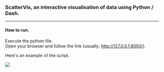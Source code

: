 ### ScatterVis, an interactive visualisation of data using Python / Dash.  
------  

#### How to run.  
Execute the python file.  
Open your browser and follow the link (usually: http://127.0.0.1:8050/).   

Here's an example of the script.


![](https://github.com/ZackBoyd123/interactive_data_visualisation/blob/master/script_explained.gif)
